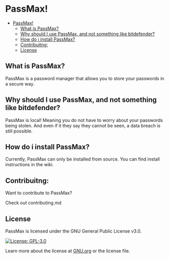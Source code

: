 # PassMax!

- [PassMax!](#passmax)
  - [What is PassMax?](#what-is-passmax)
  - [Why should I use PassMax, and not something like bitdefender?](#why-should-i-use-passmax-and-not-something-like-bitdefender)
  - [How do i install PassMax?](#how-do-i-install-passmax)
  - [Contribuitng:](#contribuitng)
  - [License](#license)

## What is PassMax?

PassMax is a password manager that allows you to store your passwords in a secure way.

## Why should I use PassMax, and not something like bitdefender?

PassMax is local! Meaning you do not have to worry about your passwords being stolen. And even if it they say they cannot be seen, a data breach is still possible.

## How do i install PassMax?


Currently, PassMax can only be installed from source. You can find install instructions in the wiki.

## Contribuitng:

Want to contribute to PassMax?

Check out contributing.md

## License

PassMax is licensed under the GNU General Public License v3.0.

[![License: GPL-3.0](https://img.shields.io/badge/License-GPL%203.0-blue.svg)](https://www.gnu.org/licenses/gpl-3.0)

Learn more about the license at [GNU.org](https://www.gnu.org/licenses/gpl-3.0.en.html) or the license file.